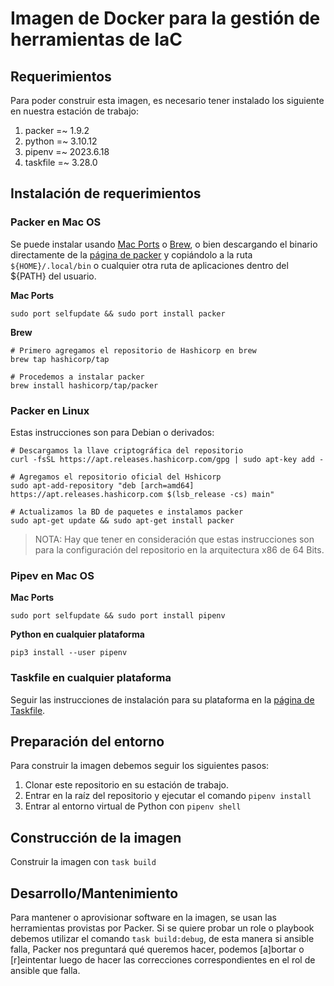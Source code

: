 # Imagen de Docker para la gestión de herramientas de IaC

## Requerimientos

Para poder construir esta imagen, es necesario tener instalado los siguiente en nuestra estación de trabajo:

1. packer =~ 1.9.2
2. python =~ 3.10.12
3. pipenv =~ 2023.6.18
4. taskfile =~ 3.28.0

## Instalación de requerimientos

### Packer en Mac OS

Se puede instalar usando [Mac Ports](https://www.macports.org/install.php) o [Brew](https://docs.brew.sh/Installation), o bien descargando el binario directamente de la [página de packer](https://developer.hashicorp.com/packer/downloads) y copiándolo a la ruta `${HOME}/.local/bin` o cualquier otra ruta de aplicaciones dentro del ${PATH} del usuario.

**Mac Ports**

```shell
sudo port selfupdate && sudo port install packer
```

**Brew**

```shell
# Primero agregamos el repositorio de Hashicorp en brew
brew tap hashicorp/tap

# Procedemos a instalar packer
brew install hashicorp/tap/packer
```

### Packer en Linux

Estas instrucciones son para Debian o derivados:

```shell
# Descargamos la llave criptográfica del repositorio
curl -fsSL https://apt.releases.hashicorp.com/gpg | sudo apt-key add -

# Agregamos el repositorio oficial del Hshicorp
sudo apt-add-repository "deb [arch=amd64] https://apt.releases.hashicorp.com $(lsb_release -cs) main"

# Actualizamos la BD de paquetes e instalamos packer
sudo apt-get update && sudo apt-get install packer
```

> NOTA: Hay que tener en consideración que estas instrucciones son para la configuración del repositorio en la arquitectura x86 de 64 Bits.

### Pipev en Mac OS

**Mac Ports**

```shell
sudo port selfupdate && sudo port install pipenv
```

**Python en cualquier plataforma**

```shell
pip3 install --user pipenv
```

### Taskfile en cualquier plataforma

Seguir las instrucciones de instalación para su plataforma en la [página de Taskfile](https://taskfile.dev/installation/).

## Preparación del entorno

Para construir la imagen debemos seguir los siguientes pasos:

1. Clonar este repositorio en su estación de trabajo.
2. Entrar en la raíz del repositorio y ejecutar el comando `pipenv install`
3. Entrar al entorno virtual de Python con `pipenv shell`

## Construcción de la imagen

Construir la imagen con `task build`

## Desarrollo/Mantenimiento

Para mantener o aprovisionar software en la imagen, se usan las herramientas provistas por Packer. Si se quiere probar un role o playbook debemos utilizar el comando `task build:debug`, de esta manera si ansible falla, Packer nos preguntará qué queremos hacer, podemos [a]bortar o [r]eintentar luego de hacer las correcciones correspondientes en el rol de ansible que falla.
